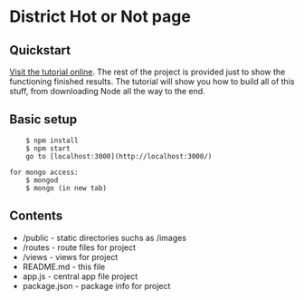 # District Hot or Not page

## Quickstart

[Visit the tutorial online](http://cwbuecheler.com/web/tutorials/2013/node-express-mongo/). The rest of the project is provided just to show the functioning finished results. The tutorial will show you how to build all of this stuff, from downloading Node all the way to the end.

## Basic setup

```
	$ npm install
	$ npm start
	go to [localhost:3000](http://localhost:3000/)

for mongo access:
	$ mongod
	$ mongo (in new tab)

```

## Contents

* /public - static directories suchs as /images
* /routes - route files for project
* /views - views for project
* README.md - this file
* app.js - central app file project
* package.json - package info for project
